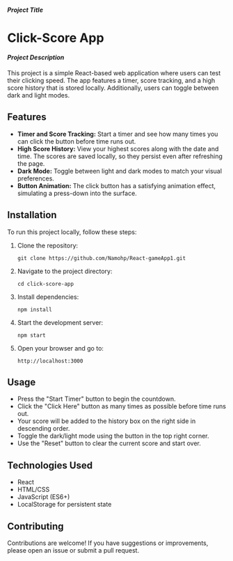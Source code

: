 #### *Project Title*
   
   # Click-Score App
   

#### *Project Description*
   
   This project is a simple React-based web application where users can test their clicking speed. The app features a timer, score tracking, and a high score history that is stored locally. Additionally, users can toggle between dark and light modes.
   


   
   ## Features
   - **Timer and Score Tracking:** Start a timer and see how many times you can click the button before time runs out.
   - **High Score History:** View your highest scores along with the date and time. The scores are saved locally, so they persist even after refreshing the page.
   - **Dark Mode:** Toggle between light and dark modes to match your visual preferences.
   - **Button Animation:** The click button has a satisfying animation effect, simulating a press-down into the surface.
   


   
   ## Installation
   To run this project locally, follow these steps:

   1. Clone the repository:
      ```
      git clone https://github.com/Namohp/React-gameApp1.git
      ```
      
   2. Navigate to the project directory:
      ```
      cd click-score-app
      ```
      
   3. Install dependencies:
      ```
      npm install
      ```
   4. Start the development server:
      ```
      npm start
      ```
   5. Open your browser and go to:
      ```
      http://localhost:3000
      ```

   


   
   ## Usage
   - Press the "Start Timer" button to begin the countdown.
   - Click the "Click Here" button as many times as possible before time runs out.
   - Your score will be added to the history box on the right side in descending order.
   - Toggle the dark/light mode using the button in the top right corner.
   - Use the "Reset" button to clear the current score and start over.
   


   
   ## Technologies Used
   - React
   - HTML/CSS
   - JavaScript (ES6+)
   - LocalStorage for persistent state
   


   
   ## Contributing
   Contributions are welcome! If you have suggestions or improvements, please open an issue or submit a pull request.
   
